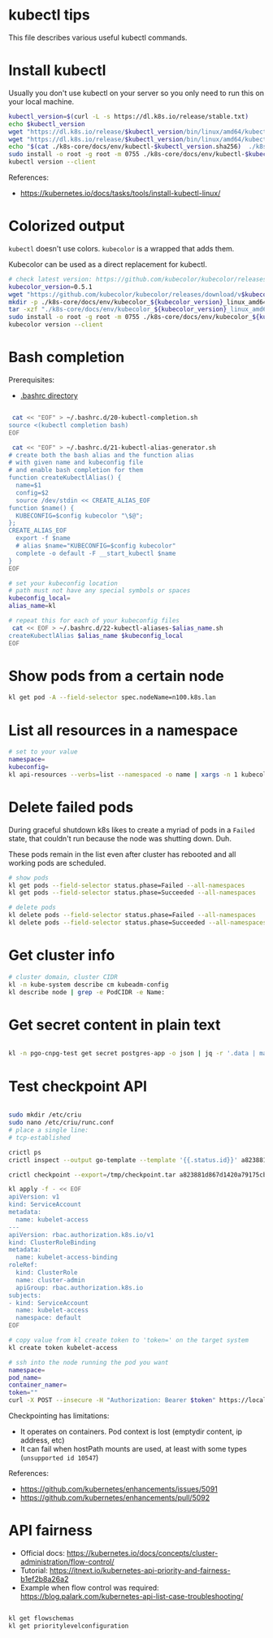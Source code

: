 
# kubectl tips

This file describes various useful kubectl commands.

# Install kubectl

Usually you don't use kubectl on your server
so you only need to run this on your local machine.

```bash
kubectl_version=$(curl -L -s https://dl.k8s.io/release/stable.txt)
echo $kubectl_version
wget "https://dl.k8s.io/release/$kubectl_version/bin/linux/amd64/kubectl" -O ./k8s-core/docs/env/kubectl-$kubectl_version
wget "https://dl.k8s.io/release/$kubectl_version/bin/linux/amd64/kubectl.sha256" -O ./k8s-core/docs/env/kubectl-$kubectl_version.sha256
echo "$(cat ./k8s-core/docs/env/kubectl-$kubectl_version.sha256)  ./k8s-core/docs/env/kubectl-$kubectl_version" | sha256sum --check
sudo install -o root -g root -m 0755 ./k8s-core/docs/env/kubectl-$kubectl_version /usr/local/bin/kubectl
kubectl version --client
```

References:
- https://kubernetes.io/docs/tasks/tools/install-kubectl-linux/

# Colorized output

`kubectl` doesn't use colors.
`kubecolor` is a wrapped that adds them.

Kubecolor can be used as a direct replacement for kubectl.

```bash
# check latest version: https://github.com/kubecolor/kubecolor/releases
kubecolor_version=0.5.1
wget "https://github.com/kubecolor/kubecolor/releases/download/v$kubecolor_version/kubecolor_${kubecolor_version}_linux_amd64.tar.gz" -O ./k8s-core/docs/env/kubecolor_${kubecolor_version}_linux_amd64.tar.gz
mkdir -p ./k8s-core/docs/env/kubecolor_${kubecolor_version}_linux_amd64
tar -xzf "./k8s-core/docs/env/kubecolor_${kubecolor_version}_linux_amd64.tar.gz" -C ./k8s-core/docs/env/kubecolor_${kubecolor_version}_linux_amd64
sudo install -o root -g root -m 0755 ./k8s-core/docs/env/kubecolor_${kubecolor_version}_linux_amd64/kubecolor /usr/local/bin/kubecolor
kubecolor version --client
```

# Bash completion

Prerequisites:
- [.bashrc directory](../../docs/bash-setup.md#add-bashrc-directory)

```bash

 cat << "EOF" > ~/.bashrc.d/20-kubectl-completion.sh
source <(kubectl completion bash)
EOF

 cat << "EOF" > ~/.bashrc.d/21-kubectl-alias-generator.sh
# create both the bash alias and the function alias
# with given name and kubeconfig file
# and enable bash completion for them
function createKubectlAlias() {
  name=$1
  config=$2
  source /dev/stdin << CREATE_ALIAS_EOF
function $name() {
  KUBECONFIG=$config kubecolor "\$@"; 
};
CREATE_ALIAS_EOF
  export -f $name
  # alias $name="KUBECONFIG=$config kubecolor"
  complete -o default -F __start_kubectl $name
}
EOF

# set your kubeconfig location
# path must not have any special symbols or spaces
kubeconfig_local=
alias_name=kl

# repeat this for each of your kubeconfig files
 cat << EOF > ~/.bashrc.d/22-kubectl-aliases-$alias_name.sh
createKubectlAlias $alias_name $kubeconfig_local
EOF

```

# Show pods from a certain node

```bash
kl get pod -A --field-selector spec.nodeName=n100.k8s.lan
```

# List all resources in a namespace

```bash
# set to your value
namespace=
kubeconfig=
kl api-resources --verbs=list --namespaced -o name | xargs -n 1 kubecolor --kubeconfig "$kubeconfig" get --show-kind --ignore-not-found -n $namespace
```

# Delete failed pods

During graceful shutdown k8s likes to create a myriad of pods in a `Failed` state,
that couldn't run because the node was shutting down. Duh.

These pods remain in the list even after cluster has rebooted and all working pods are scheduled.

```bash
# show pods
kl get pods --field-selector status.phase=Failed --all-namespaces
kl get pods --field-selector status.phase=Succeeded --all-namespaces

# delete pods
kl delete pods --field-selector status.phase=Failed --all-namespaces
kl delete pods --field-selector status.phase=Succeeded --all-namespaces
```

# Get cluster info

```bash
# cluster domain, cluster CIDR
kl -n kube-system describe cm kubeadm-config
kl describe node | grep -e PodCIDR -e Name:
```

# Get secret content in plain text

```bash

kl -n pgo-cnpg-test get secret postgres-app -o json | jq -r '.data | map(@base64d) | .[]'

```

# Test checkpoint API

```bash

sudo mkdir /etc/criu
sudo nano /etc/criu/runc.conf
# place a single line:
# tcp-established

crictl ps
crictl inspect --output go-template --template '{{.status.id}}' a823881d867d1

crictl checkpoint --export=/tmp/checkpoint.tar a823881d867d1420a79175cbae3fdaabbdefadbfcaa30cca3401b3c0cf4eb5d8

kl apply -f - << EOF
apiVersion: v1
kind: ServiceAccount
metadata:
  name: kubelet-access
---
apiVersion: rbac.authorization.k8s.io/v1
kind: ClusterRoleBinding
metadata:
  name: kubelet-access-binding
roleRef:
  kind: ClusterRole
  name: cluster-admin
  apiGroup: rbac.authorization.k8s.io
subjects:
- kind: ServiceAccount
  name: kubelet-access
  namespace: default
EOF

# copy value from kl create token to 'token=' on the target system
kl create token kubelet-access

# ssh into the node running the pod you want
namespace=
pod_name=
container_namer=
token=""
curl -X POST --insecure -H "Authorization: Bearer $token" https://localhost:10250/checkpoint/$namespace/$pod_name/$container_namer

```

Checkpointing has limitations:
- It operates on containers. Pod context is lost (emptydir content, ip address, etc)
- It can fail when hostPath mounts are used, at least with some types (`unsupported id 10547`)

References:
- https://github.com/kubernetes/enhancements/issues/5091
- https://github.com/kubernetes/enhancements/pull/5092

# API fairness

- Official docs: https://kubernetes.io/docs/concepts/cluster-administration/flow-control/
- Tutorial: https://itnext.io/kubernetes-api-priority-and-fairness-b1ef2b8a26a2
- Example when flow control was required: https://blog.palark.com/kubernetes-api-list-case-troubleshooting/

```bash

kl get flowschemas
kl get prioritylevelconfiguration

```
